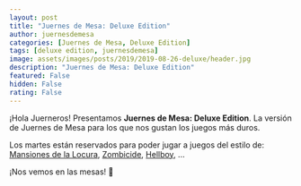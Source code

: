 ```yaml
---
layout: post
title: "Juernes de Mesa: Deluxe Edition"
author: juernesdemesa
categories: [Juernes de Mesa, Deluxe Edition]
tags: [deluxe edition, juernesdemesa]
image: assets/images/posts/2019/2019-08-26-deluxe/header.jpg
description: "Juernes de Mesa: Deluxe Edition"
featured: False
hidden: False
rating: False
---
```


¡Hola Juerneros! Presentamos **Juernes de Mesa: Deluxe Edition**. La versión de Juernes de Mesa para los que nos gustan los juegos más duros.

Los martes están reservados para poder jugar a juegos del estilo de: [Mansiones de la Locura](https://boardgamegeek.com/boardgame/205059/mansions-madness-second-edition), [Zombicide](https://boardgamegeek.com/boardgame/113924/zombicide), [Hellboy](https://boardgamegeek.com/boardgame/243759/hellboy-board-game), ...

¡Nos vemos en las mesas! 🧐
